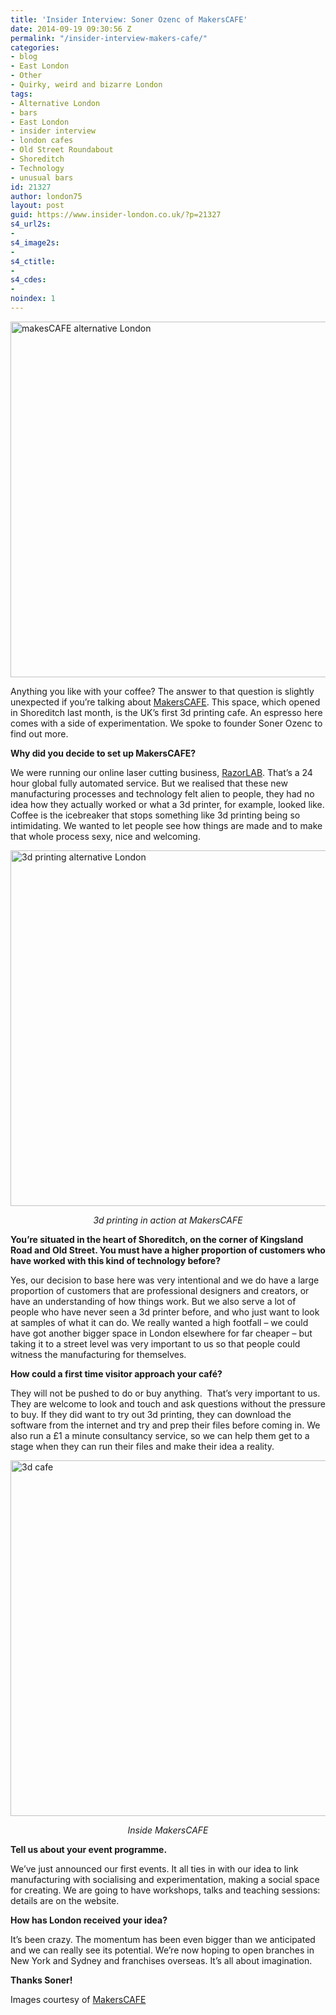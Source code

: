 ```yaml
---
title: 'Insider Interview: Soner Ozenc of MakersCAFE'
date: 2014-09-19 09:30:56 Z
permalink: "/insider-interview-makers-cafe/"
categories:
- blog
- East London
- Other
- Quirky, weird and bizarre London
tags:
- Alternative London
- bars
- East London
- insider interview
- london cafes
- Old Street Roundabout
- Shoreditch
- Technology
- unusual bars
id: 21327
author: london75
layout: post
guid: https://www.insider-london.co.uk/?p=21327
s4_url2s:
- 
s4_image2s:
- 
s4_ctitle:
- 
s4_cdes:
- 
noindex: 1
---
```


[<img class="aligncenter wp-image-22150 size-full" src="/wp-content/uploads/2014/09/makersCAFE_mini.jpg" alt="makesCAFE alternative London" width="569" height="569" />](/wp-content/uploads/2014/09/makersCAFE_mini.jpg)

Anything you like with your coffee? The answer to that question is slightly unexpected if you&#8217;re talking about <a href="http://www.makerscafe.com/" target="_blank">MakersCAFE</a>. This space, which opened in Shoreditch last month, is the UK&#8217;s first 3d printing cafe. An espresso here comes with a side of experimentation. We spoke to founder Soner Ozenc to find out more.

**Why did you decide to set up MakersCAFE?**

We were running our online laser cutting business, <a href="http://www.razorlab.co.uk/" target="_blank">RazorLAB</a>. That’s a 24 hour global fully automated service. But we realised that these new manufacturing processes and technology felt alien to people, they had no idea how they actually worked or what a 3d printer, for example, looked like. Coffee is the icebreaker that stops something like 3d printing being so intimidating. We wanted to let people see how things are made and to make that whole process sexy, nice and welcoming.

[<img class="aligncenter wp-image-22151 size-full" src="/wp-content/uploads/2014/09/3d-mug-printing.jpg" alt="3d printing alternative London" width="569" height="569" />](/wp-content/uploads/2014/09/3d-mug-printing.jpg)

<p style="text-align: center;">
  <em>3d printing in action at MakersCAFE</em>
</p>

**You&#8217;re situated in the heart of Shoreditch, on the corner of Kingsland Road and Old Street. You must have a higher proportion of customers who have worked with this kind of technology before?**

Yes, our decision to base here was very intentional and we do have a large proportion of customers that are professional designers and creators, or have an understanding of how things work. But we also serve a lot of people who have never seen a 3d printer before, and who just want to look at samples of what it can do. We really wanted a high footfall – we could have got another bigger space in London elsewhere for far cheaper – but taking it to a street level was very important to us so that people could witness the manufacturing for themselves.

**How could a first time visitor approach your café?**

They will not be pushed to do or buy anything.  That’s very important to us. They are welcome to look and touch and ask questions without the pressure to buy. If they did want to try out 3d printing, they can download the software from the internet and try and prep their files before coming in. We also run a £1 a minute consultancy service, so we can help them get to a stage when they can run their files and make their idea a reality.

[<img class="aligncenter wp-image-22152 size-full" src="/wp-content/uploads/2014/09/3d-cafe-in-action.jpg" alt="3d cafe" width="569" height="569" />](/wp-content/uploads/2014/09/3d-cafe-in-action.jpg)

<p style="text-align: center;">
  <em>Inside MakersCAFE</em>
</p>

**Tell us about your event programme.**

We’ve just announced our first events. It all ties in with our idea to link manufacturing with socialising and experimentation, making a social space for creating. We are going to have workshops, talks and teaching sessions: details are on the website.

**How has London received your idea?**

It’s been crazy. The momentum has been even bigger than we anticipated and we can really see its potential. We’re now hoping to open branches in New York and Sydney and franchises overseas. It’s all about imagination.

**Thanks Soner!**

Images courtesy of <a href="https://www.facebook.com/MakersCafeLondon/photos/pb.541511415975584.-2207520000.1411111665./590179397775452/?type=3&theater" target="_blank">MakersCAFE</a>
